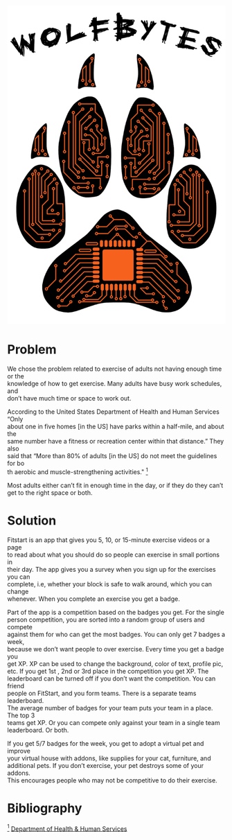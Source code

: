 ![The WolfBytes logo](wolfbytes_logo.png "WolfBytes logo")

# Problem
We chose the problem related to exercise of adults not having enough time or the  
knowledge of how to get exercise. Many adults have busy work schedules, and  
don’t have much time or space to work out.  

According to the United States Department of Health and Human Services “Only  
about one in five homes [in the US] have parks within a half-mile, and about the  
same number have a fitness or recreation center within that distance.” They also  
said that “More than 80% of adults [in the US] do not meet the guidelines for bo  
th aerobic and muscle-strengthening activities." <a href="#hss" id="hssref"><sup>1</sup></a>  

Most adults either can’t fit in enough time in the day, or if they do they can’t  
get to the right space or both.  

# Solution
Fitstart is an app that gives you 5, 10, or 15-minute exercise videos or a page  
to read about what you should do so people can exercise in small portions in  
their day. The app gives you a survey when you sign up for the exercises you can  
complete, i.e, whether your block is safe to walk around, which you can change  
whenever. When you complete an exercise you get a badge.  

Part of the app is a competition based on the badges you get. For the single  
person competition, you are sorted into a random group of users and compete  
against them for who can get the most badges. You can only get 7 badges a week,  
because we don’t want people to over exercise. Every time you get a badge you  
get XP. XP can be used to change the background, color of text, profile pic,  
etc. If you get 1st , 2nd or 3rd place in the competition you get XP. The  
leaderboard can be turned off if you don’t want the competition. You can friend  
people on FitStart, and you form teams. There is a separate teams leaderboard.  
The average number of badges for your team puts your team in a place. The top 3  
teams get XP. Or you can compete only against your team in a single team  
leaderboard. Or both.  

If you get 5/7 badges for the week, you get to adopt a virtual pet and improve  
your virtual house with addons, like supplies for your cat, furniture, and  
additional pets. If you don’t exercise, your pet destroys some of your addons.  
This encourages people who may not be competitive to do their exercise.  

# Bibliography
<a id="hss" href="#hssref" ><sup>1</sup></a> [Department of Health & Human Services](https://www.hhs.gov/fitness/resource-center/facts-and-statistics/index.html)  
